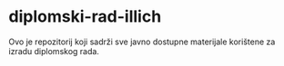 # diplomski-rad-illich
Ovo je repozitorij koji sadrži sve javno dostupne materijale korištene za izradu diplomskog rada.
